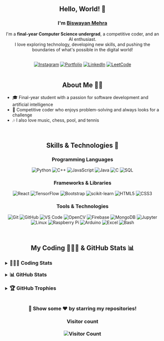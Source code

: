 <div align="center">
  <h2>Hello, World! 👋</h2>
  <h3>I'm <a href="https://vercel.com/"><b>Biswayan Mehra</b></a></h3>

  <p>I'm a <strong>final-year Computer Science undergrad</strong>, a competitive coder, and an AI enthusiast.<br>
  I love exploring technology, developing new skills, and pushing the boundaries of what's possible in the digital world!</p>

  <br>

  <div>
    <a href="https://www.instagram.com/biswayan.mehra/profilecard/?igsh=dmJmenZsZjVwbDQz"><img src="https://img.shields.io/badge/Instagram-%23E4405F.svg?style=for-the-badge&logo=Instagram&logoColor=white" alt="Instagram"/></a>
    <a href="https://biswayanmehra.vercel.app/"><img src="https://img.shields.io/badge/Portfolio-%23000000.svg?style=for-the-badge&logo=vercel&logoColor=white" alt="Portfolio"/></a>
    <a href="https://www.linkedin.com/in/biswayan-mehra/"><img src="https://img.shields.io/badge/linkedin-%230077B5.svg?style=for-the-badge&logo=linkedin&logoColor=white" alt="LinkedIn"/></a>
    <a href="https://leetcode.com/u/DRACODER"><img src="https://img.shields.io/badge/LeetCode-000000?style=for-the-badge&logo=LeetCode&logoColor=#d16c06" alt="LeetCode"/></a>
  </div>
</div>

<br>

<div align="center">
  <h2>About Me 🧑‍💻</h2>
</div>

- 🎓 Final-year student with a passion for software development and artificial intelligence
- 🧩 Competitive coder who enjoys problem-solving and always looks for a challenge
- 🎶 I also love music, chess, pool, and tennis

<br>

<div align="center">
  <h2>Skills & Technologies 🚀</h2>

  <h3>Programming Languages</h3>
  <p>
    <img src="https://img.shields.io/badge/python-3670A0?style=for-the-badge&logo=python&logoColor=ffdd54" alt="Python"/>
    <img src="https://img.shields.io/badge/c++-%2300599C.svg?style=for-the-badge&logo=c%2B%2B&logoColor=white" alt="C++"/>
    <img src="https://img.shields.io/badge/javascript-%23323330.svg?style=for-the-badge&logo=javascript&logoColor=%23F7DF1E" alt="JavaScript"/>
    <img src="https://img.shields.io/badge/java-%23ED8B00.svg?style=for-the-badge&logo=openjdk&logoColor=white" alt="Java"/>
    <img src="https://img.shields.io/badge/c-%2300599C.svg?style=for-the-badge&logo=c&logoColor=white" alt="C"/>
    <img src="https://img.shields.io/badge/SQL-025E8C?style=for-the-badge&logo=sql&logoColor=white" alt="SQL"/>
  </p>

  <h3>Frameworks & Libraries</h3>
  <p>
    <img src="https://img.shields.io/badge/react-%2320232a.svg?style=for-the-badge&logo=react&logoColor=%2361DAFB" alt="React"/>
    <img src="https://img.shields.io/badge/TensorFlow-%23FF6F00.svg?style=for-the-badge&logo=TensorFlow&logoColor=white" alt="TensorFlow"/>
    <img src="https://img.shields.io/badge/bootstrap-%238511FA.svg?style=for-the-badge&logo=bootstrap&logoColor=white" alt="Bootstrap"/>
    <img src="https://img.shields.io/badge/scikit--learn-%23F7931E.svg?style=for-the-badge&logo=scikit-learn&logoColor=white" alt="scikit-learn"/>
    <img src="https://img.shields.io/badge/html5-%23E34F26.svg?style=for-the-badge&logo=html5&logoColor=white" alt="HTML5"/>
    <img src="https://img.shields.io/badge/css3-%231572B6.svg?style=for-the-badge&logo=css3&logoColor=white" alt="CSS3"/>
  </p>

  <h3>Tools & Technologies</h3>
  <p>
    <img src="https://img.shields.io/badge/git-%23F05033.svg?style=for-the-badge&logo=git&logoColor=white" alt="Git"/>
    <img src="https://img.shields.io/badge/github-%23121011.svg?style=for-the-badge&logo=github&logoColor=white" alt="GitHub"/>
    <img src="https://img.shields.io/badge/Visual%20Studio%20Code-0078d7.svg?style=for-the-badge&logo=visual-studio-code&logoColor=white" alt="VS Code"/>
    <img src="https://img.shields.io/badge/opencv-%23white.svg?style=for-the-badge&logo=opencv&logoColor=white" alt="OpenCV"/>
    <img src="https://img.shields.io/badge/firebase-%23039BE5.svg?style=for-the-badge&logo=firebase" alt="Firebase"/>
    <img src="https://img.shields.io/badge/MongoDB-%234ea94b.svg?style=for-the-badge&logo=mongodb&logoColor=white" alt="MongoDB"/>
    <img src="https://img.shields.io/badge/jupyter-%23FA0F00.svg?style=for-the-badge&logo=jupyter&logoColor=white" alt="Jupyter"/>
    <img src="https://img.shields.io/badge/Linux-FCC624?style=for-the-badge&logo=linux&logoColor=black" alt="Linux"/>
    <img src="https://img.shields.io/badge/Raspberry%20Pi-A22846?style=for-the-badge&logo=Raspberry%20Pi&logoColor=white" alt="Raspberry Pi"/>
    <img src="https://img.shields.io/badge/Arduino-00979D?style=for-the-badge&logo=Arduino&logoColor=white" alt="Arduino"/>
    <img src="https://img.shields.io/badge/Microsoft_Excel-217346?style=for-the-badge&logo=microsoft-excel&logoColor=white" alt="Excel"/>
    <img src="https://img.shields.io/badge/shell_script-%23121011.svg?style=for-the-badge&logo=gnu-bash&logoColor=white" alt="Bash"/>
  </p>
</div>

<br>

<div align="center">
  <h2>My Coding 👨🏽‍💻 & GitHub Stats 📊</h2>
</div>

<details>
<summary><h3 style="display: inline;">👨🏽‍💻 Coding Stats</h3></summary>
<div align="center">
  <img src="https://leetcard.jacoblin.cool/DRACODER" alt="LeetCode Stats"/>
</div>
</details>

<br>

<details>
<summary><h3 style="display: inline;">📊 GitHub Stats</h3></summary>
<div align="center">
  <img src="https://github-readme-stats.vercel.app/api/top-langs/?username=Biswayan-Mehra&theme=radical&layout=compact" alt="Top Languages"/>
  <br><br>
  <img src="https://github-readme-streak-stats.herokuapp.com/?user=Biswayan-Mehra&theme=blue-green" alt="GitHub Streak"/>
  <br><br>
  <img src="https://github-readme-stats.vercel.app/api?username=Biswayan-Mehra&show_icons=true&theme=blue-green" alt="GitHub Stats"/>
</div>
</details>

<br>

<details>
<summary><h3 style="display: inline;">🏆 GitHub Trophies</h3></summary>
<div align="center">
  <img src="https://github-profile-trophy.vercel.app/?username=Biswayan-Mehra&theme=dracula" alt="Biswayan's Github Trophy"/>
</div>
</details>

<br>

<div align="center">
  <h3>🌟 Show some ❤️ by starring my repositories!</h3>
  <h3>Visitor count<br><br>
    <img src="https://profile-counter.glitch.me/Biswayan-Mehra/count.svg" alt="Visitor Count"/>
  </h3>
</div>
